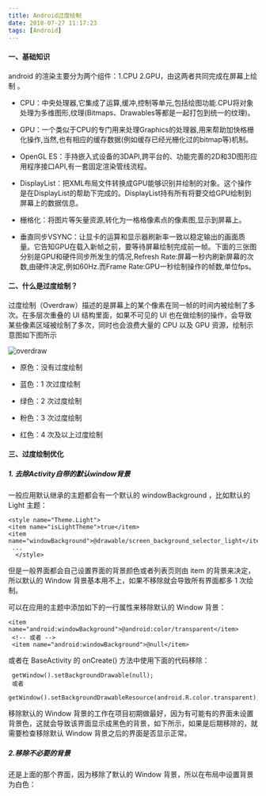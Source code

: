 ```yaml
---
title: Android过度绘制
date: 2018-07-27 11:17:23
tags: [Android]
---
```


#### 一、基础知识

android 的渲染主要分为两个组件：1.CPU 2.GPU，由这两者共同完成在屏幕上绘制 。 

* CPU：中央处理器,它集成了运算,缓冲,控制等单元,包括绘图功能.CPU将对象处理为多维图形,纹理(Bitmaps、Drawables等都是一起打包到统一的纹理)。 


* GPU：一个类似于CPU的专门用来处理Graphics的处理器,用来帮助加快格栅化操作,当然,也有相应的缓存数据(例如缓存已经光栅化过的bitmap等)机制。 

* OpenGL ES：手持嵌入式设备的3DAPI,跨平台的、功能完善的2D和3D图形应用程序接口API,有一套固定渲染管线流程。 

* DisplayList：把XML布局文件转换成GPU能够识别并绘制的对象。这个操作是在DisplayList的帮助下完成的。DisplayList持有所有将要交给GPU绘制到屏幕上的数据信息。 

* 栅格化：将图片等矢量资源,转化为一格格像素点的像素图,显示到屏幕上。 

* 垂直同步VSYNC：让显卡的运算和显示器刷新率一致以稳定输出的画面质量。它告知GPU在载入新帧之前，要等待屏幕绘制完成前一帧。下面的三张图分别是GPU和硬件同步所发生的情况,Refresh Rate:屏幕一秒内刷新屏幕的次数,由硬件决定,例如60Hz.而Frame Rate:GPU一秒绘制操作的帧数,单位fps。
#### 二、什么是过度绘制？

过度绘制（Overdraw）描述的是屏幕上的某个像素在同一帧的时间内被绘制了多次。在多层次重叠的 UI 结构里面，如果不可见的 UI 也在做绘制的操作，会导致某些像素区域被绘制了多次，同时也会浪费大量的 CPU 以及 GPU 资源，绘制示意图如下图所示

![overdraw](https://ws1.sinaimg.cn/large/005GVP9ggy1fxtli7690sj30ad0biab1.jpg)


* 原色：没有过度绘制 

* 蓝色：1 次过度绘制 

* 绿色：2 次过度绘制 

* 粉色：3 次过度绘制 

* 红色：4 次及以上过度绘制


#### 三、过度绘制优化

##### 1. 去除Activity自带的默认window背景

一般应用默认继承的主题都会有一个默认的 windowBackground ，比如默认的 Light 主题：

	<style name="Theme.Light"> 
	<item name="isLightTheme">true</item> 
	<item name="windowBackground">@drawable/screen_background_selector_light</item>
	 ...
	  </style>
	  
但是一般界面都会自己设置界面的背景颜色或者列表页则由 item 的背景来决定，所以默认的 Window 背景基本用不上，如果不移除就会导致所有界面都多 1 次绘制。

可以在应用的主题中添加如下的一行属性来移除默认的 Window 背景：

	<item name="android:windowBackground">@android:color/transparent</item>
	 <!-- 或者 --> 
	 <item name="android:windowBackground">@null</item>
	 
	 
或者在 BaseActivity 的 onCreate() 方法中使用下面的代码移除：

	 getWindow().setBackgroundDrawable(null); 
	 或者
	 getWindow().setBackgroundDrawableResource(android.R.color.transparent);



移除默认的 Window 背景的工作在项目初期做最好，因为有可能有的界面未设置背景色，这就会导致该界面显示成黑色的背景，如下所示，如果是后期移除的，就需要检查移除默认 Window 背景之后的界面是否显示正常。


##### 2.移除不必要的背景

还是上面的那个界面，因为移除了默认的 Window 背景，所以在布局中设置背景为白色：